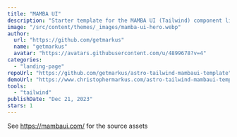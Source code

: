 ```yaml
---
title: "MAMBA UI"
description: "Starter template for the MAMBA UI (Tailwind) component library."
image: "/src/content/themes/_images/mamba-ui-hero.webp"
author:
  url: "https://github.com/getmarkus"
  name: "getmarkus"
  avatar: "https://avatars.githubusercontent.com/u/4899678?v=4"
categories:
  - "landing-page"
repoUrl: "https://github.com/getmarkus/astro-tailwind-mambaui-template"
demoUrl: "https://www.christophermarkus.com/astro-tailwind-mambaui-template/"
tools:
  - "tailwind"
publishDate: "Dec 21, 2023"
stars: 1
---
```


<p>See <a href="https://mambaui.com/">https://mambaui.com/</a> for the source assets</p>
